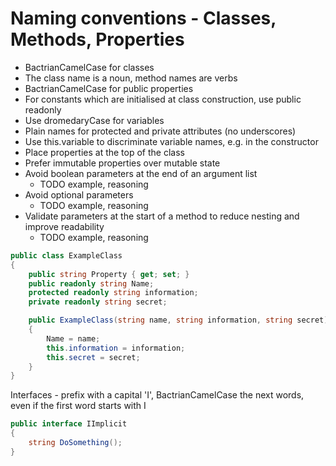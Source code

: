 # Naming conventions - Classes, Methods, Properties

- BactrianCamelCase for classes
- The class name is a noun, method names are verbs
- BactrianCamelCase for public properties
- For constants which are initialised at class construction, use public readonly
- Use dromedaryCase for variables
- Plain names for protected and private attributes (no underscores)
- Use this.variable to discriminate variable names, e.g. in the constructor
- Place properties at the top of the class
- Prefer immutable properties over mutable state
- Avoid boolean parameters at the end of an argument list
  - TODO example, reasoning
- Avoid optional parameters
  - TODO example, reasoning
- Validate parameters at the start of a method to reduce nesting and improve readability
  - TODO example, reasoning

```C#
public class ExampleClass
{
    public string Property { get; set; }
    public readonly string Name;
    protected readonly string information;
    private readonly string secret;

    public ExampleClass(string name, string information, string secret)
    {
        Name = name;
        this.information = information;
        this.secret = secret;
    }
}
```

Interfaces - prefix with a capital 'I', BactrianCamelCase the next words, even if the first word starts with I

```C#
public interface IImplicit
{
    string DoSomething();
}
```

